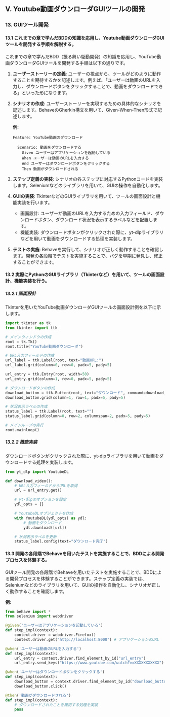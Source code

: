 ## V. Youtube動画ダウンローダGUIツールの開発

### 13. GUIツール開発

#### 13.1 これまでの章で学んだBDDの知識を応用し、Youtube動画ダウンローダGUIツールを開発する手順を解説する。

これまでの章で学んだBDD（振る舞い駆動開発）の知識を応用し、YouTube動画ダウンローダGUIツールを開発する手順は以下の通りです。

1. **ユーザーストーリーの定義**: ユーザーの視点から、ツールがどのように動作することを期待するかを記述します。例えば、「ユーザーは動画のURLを入力し、ダウンロードボタンをクリックすることで、動画をダウンロードできる」といった形になります。

2. **シナリオの作成**: ユーザーストーリーを実現するための具体的なシナリオを記述します。BehaveのGherkin構文を用いて、Given-When-Then形式で記述します。

    **例:**

    ```gherkin
    Feature: YouTube動画のダウンロード

      Scenario: 動画をダウンロードする
        Given ユーザーはアプリケーションを起動している
        When ユーザーは動画のURLを入力する
        And ユーザーはダウンロードボタンをクリックする
        Then 動画がダウンロードされる
    ```

3. **ステップ定義の実装**: シナリオの各ステップに対応するPythonコードを実装します。Seleniumなどのライブラリを用いて、GUIの操作を自動化します。

4. **GUIの実装**: TkinterなどのGUIライブラリを用いて、ツールの画面設計と機能実装を行います。

    *   画面設計: ユーザーが動画のURLを入力するための入力フィールド、ダウンロードボタン、ダウンロード状況を表示するラベルなどを配置します。
    *   機能実装: ダウンロードボタンがクリックされた際に、yt-dlpライブラリなどを用いて動画をダウンロードする処理を実装します。

5. **テストの実施**: Behaveを実行して、シナリオが正しく動作することを確認します。開発の各段階でテストを実施することで、バグを早期に発見し、修正することができます。

#### 13.2 実際にPythonのGUIライブラリ（Tkinterなど）を用いて、ツールの画面設計、機能実装を行う。

##### 13.2.1 画面設計

Tkinterを用いたYouTube動画ダウンローダGUIツールの画面設計例を以下に示します。

```python
import tkinter as tk
from tkinter import ttk

# メインウィンドウの作成
root = tk.Tk()
root.title("YouTube動画ダウンローダ")

# URL入力フィールドの作成
url_label = ttk.Label(root, text="動画URL:")
url_label.grid(column=0, row=0, padx=5, pady=5)

url_entry = ttk.Entry(root, width=50)
url_entry.grid(column=1, row=0, padx=5, pady=5)

# ダウンロードボタンの作成
download_button = ttk.Button(root, text="ダウンロード", command=download_video)
download_button.grid(column=1, row=1, padx=5, pady=5)

# 状況表示ラベルの作成
status_label = ttk.Label(root, text="")
status_label.grid(column=0, row=2, columnspan=2, padx=5, pady=5)

# メインループの実行
root.mainloop()
```

##### 13.2.2 機能実装

ダウンロードボタンがクリックされた際に、yt-dlpライブラリを用いて動画をダウンロードする処理を実装します。

```python
from yt_dlp import YoutubeDL

def download_video():
    # URL入力フィールドからURLを取得
    url = url_entry.get()

    # yt-dlpのオプションを設定
    ydl_opts = {}

    # YoutubeDLオブジェクトを作成
    with YoutubeDL(ydl_opts) as ydl:
        # 動画をダウンロード
        ydl.download([url])

    # 状況表示ラベルを更新
    status_label.config(text="ダウンロード完了")
```

#### 13.3 開発の各段階でBehaveを用いたテストを実施することで、BDDによる開発プロセスを体験する。

GUIツール開発の各段階でBehaveを用いたテストを実施することで、BDDによる開発プロセスを体験することができます。ステップ定義の実装では、Seleniumなどのライブラリを用いて、GUIの操作を自動化し、シナリオが正しく動作することを確認します。

**例:**

```python
from behave import *
from selenium import webdriver

@given('ユーザーはアプリケーションを起動している')
def step_impl(context):
    context.driver = webdriver.Firefox()
    context.driver.get("http://localhost:8000") # アプリケーションのURL

@when('ユーザーは動画のURLを入力する')
def step_impl(context):
    url_entry = context.driver.find_element_by_id("url_entry")
    url_entry.send_keys("https://www.youtube.com/watch?v=XXXXXXXXXXX") # 動画のURL

@when('ユーザーはダウンロードボタンをクリックする')
def step_impl(context):
    download_button = context.driver.find_element_by_id("download_button")
    download_button.click()

@then('動画がダウンロードされる')
def step_impl(context):
    # ダウンロードされたことを確認する処理を実装
    pass
```

